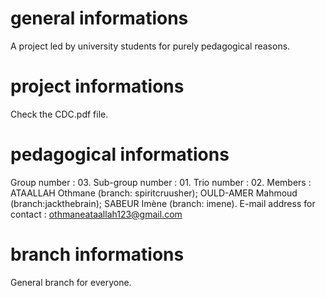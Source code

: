 # general informations

A project led by university students for purely pedagogical reasons.

# project informations

Check the CDC.pdf file.

# pedagogical informations

Group number : 03.
Sub-group number : 01.
Trio number : 02.
Members :
ATAALLAH Othmane (branch: spiritcruusher);
OULD-AMER Mahmoud (branch:jackthebrain);
SABEUR Imène (branch: imene).
E-mail address for contact : othmaneataallah123@gmail.com

# branch informations

General branch for everyone.
